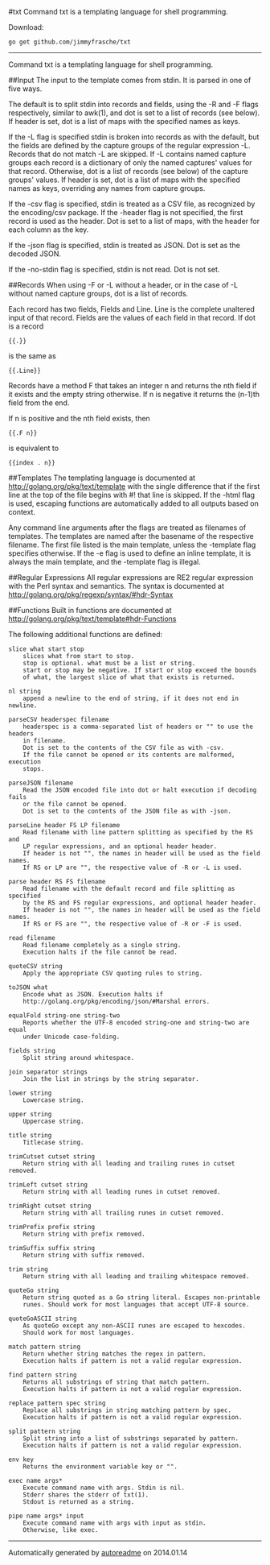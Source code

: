 #txt
Command txt is a templating language for shell programming.

Download:
```shell
go get github.com/jimmyfrasche/txt
```

* * *
Command txt is a templating language for shell programming.

##Input
The input to the template comes from stdin.
It is parsed in one of five ways.

The default is to split stdin into records and fields, using the -R and -F
flags respectively, similar to awk(1), and dot is set to a list of records
(see below).
If header is set, dot is a list of maps with the specified names as keys.

If the -L flag is specified stdin is broken into records as with the default,
but the fields are defined by the capture groups of the regular expression
-L.
Records that do not match -L are skipped.
If -L contains named capture groups each record is a dictionary of only
the named captures' values for that record.
Otherwise, dot is a list of records (see below) of the capture groups' values.
If header is set, dot is a list of maps with the specified names as keys,
overriding any names from capture groups.

If the -csv flag is specified, stdin is treated as a CSV file, as recognized
by the encoding/csv package.
If the -header flag is not specified, the first record is used as the header.
Dot is set to a list of maps, with the header for each column as the key.

If the -json flag is specified, stdin is treated as JSON.
Dot is set as the decoded JSON.

If the -no-stdin flag is specified, stdin is not read.
Dot is not set.

##Records
When using -F or -L without a header, or in the case of -L without named
capture groups, dot is a list of records.

Each record has two fields, Fields and Line.
Line is the complete unaltered input of that record.
Fields are the values of each field in that record.
If dot is a record

```
{{.}}
```

is the same as

```
{{.Line}}
```

Records have a method F that takes an integer n and returns the nth field
if it exists and the empty string otherwise.
If n is negative it returns the (n-1)th field from the end.

If n is positive and the nth field exists, then

```
{{.F n}}
```

is equivalent to

```
{{index . n}}
```

##Templates
The templating language is documented at http://golang.org/pkg/text/template
with the single difference that if the first line at the top of the file
begins with #! that line is skipped.
If the -html flag is used, escaping functions are automatically added to all
outputs based on context.

Any command line arguments after the flags are treated as filenames
of templates.
The templates are named after the basename of the respective filename.
The first file listed is the main template, unless the -template flag
specifies otherwise.
If the -e flag is used to define an inline template, it is always the main
template, and the -template flag is illegal.

##Regular Expressions
All regular expressions are RE2 regular expression with the Perl syntax and
semantics.
The syntax is documented at
http://golang.org/pkg/regexp/syntax/#hdr-Syntax

##Functions
Built in functions are documented at
http://golang.org/pkg/text/template#hdr-Functions

The following additional functions are defined:

```
slice what start stop
	slices what from start to stop.
	stop is optional. what must be a list or string.
	start or stop may be negative. If start or stop exceed the bounds
	of what, the largest slice of what that exists is returned.

nl string
	append a newline to the end of string, if it does not end in newline.

parseCSV headerspec filename
	headerspec is a comma-separated list of headers or "" to use the headers
	in filename.
	Dot is set to the contents of the CSV file as with -csv.
	If the file cannot be opened or its contents are malformed, execution
	stops.

parseJSON filename
	Read the JSON encoded file into dot or halt execution if decoding fails
	or the file cannot be opened.
	Dot is set to the contents of the JSON file as with -json.

parseLine header FS LP filename
	Read filename with line pattern splitting as specified by the RS and
	LP regular expressions, and an optional header header.
	If header is not "", the names in header will be used as the field names.
	If RS or LP are "", the respective value of -R or -L is used.

parse header RS FS filename
	Read filename with the default record and file splitting as specified
	by the RS and FS regular expressions, and optional header header.
	If header is not "", the names in header will be used as the field names.
	If RS or FS are "", the respective value of -R or -F is used.

read filename
	Read filename completely as a single string.
	Execution halts if the file cannot be read.

quoteCSV string
	Apply the appropriate CSV quoting rules to string.

toJSON what
	Encode what as JSON. Execution halts if
	http://golang.org/pkg/encoding/json/#Marshal errors.

equalFold string-one string-two
	Reports whether the UTF-8 encoded string-one and string-two are equal
	under Unicode case-folding.

fields string
	Split string around whitespace.

join separator strings
	Join the list in strings by the string separator.

lower string
	Lowercase string.

upper string
	Uppercase string.

title string
	Titlecase string.

trimCutset cutset string
	Return string with all leading and trailing runes in cutset removed.

trimLeft cutset string
	Return string with all leading runes in cutset removed.

trimRight cutset string
	Return string with all trailing runes in cutset removed.

trimPrefix prefix string
	Return string with prefix removed.

trimSuffix suffix string
	Return string with suffix removed.

trim string
	Return string with all leading and trailing whitespace removed.

quoteGo string
	Return string quoted as a Go string literal. Escapes non-printable
	runes. Should work for most languages that accept UTF-8 source.

quoteGoASCII string
	As quoteGo except any non-ASCII runes are escaped to hexcodes.
	Should work for most languages.

match pattern string
	Return whether string matches the regex in pattern.
	Execution halts if pattern is not a valid regular expression.

find pattern string
	Returns all substrings of string that match pattern.
	Execution halts if pattern is not a valid regular expression.

replace pattern spec string
	Replace all substrings in string matching pattern by spec.
	Execution halts if pattern is not a valid regular expression.

split pattern string
	Split string into a list of substrings separated by pattern.
	Execution halts if pattern is not a valid regular expression.

env key
	Returns the environment variable key or "".

exec name args*
	Execute command name with args. Stdin is nil.
	Stderr shares the stderr of txt(1).
	Stdout is returned as a string.

pipe name args* input
	Execute command name with args with input as stdin.
	Otherwise, like exec.
```



* * *
Automatically generated by [autoreadme](https://github.com/jimmyfrasche/autoreadme) on 2014.01.14
